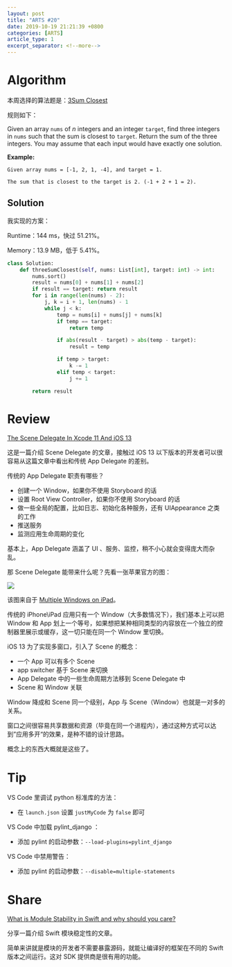 ```yaml
---
layout: post
title: "ARTS #20"
date: 2019-10-19 21:21:39 +0800
categories: [ARTS]
article_type: 1
excerpt_separator: <!--more-->
---
```



# Algorithm

本周选择的算法题是：[3Sum Closest](<https://leetcode.com/problems/3sum-closest/>)

<!--more-->

规则如下：

Given an array `nums` of *n* integers and an integer `target`, find three integers in `nums` such that the sum is closest to `target`. Return the sum of the three integers. You may assume that each input would have exactly one solution.

**Example:**

```
Given array nums = [-1, 2, 1, -4], and target = 1.

The sum that is closest to the target is 2. (-1 + 2 + 1 = 2).
```

## Solution

我实现的方案：

Runtime：144 ms，快过 51.21%。

Memory：13.9 MB，低于 5.41%。

```python
class Solution:
    def threeSumClosest(self, nums: List[int], target: int) -> int:
        nums.sort()
        result = nums[0] + nums[1] + nums[2]
        if result == target: return result
        for i in range(len(nums) - 2):
            j, k = i + 1, len(nums) - 1
            while j < k:
                temp = nums[i] + nums[j] + nums[k]
                if temp == target:
                    return temp

                if abs(result - target) > abs(temp - target):
                    result = temp

                if temp > target:
                    k -= 1
                elif temp < target:
                    j += 1

        return result
```




# Review

[The Scene Delegate In Xcode 11 And iOS 13](https://learnappmaking.com/scene-delegate-app-delegate-xcode-11-ios-13/)

这是一篇介绍 Scene Delegate 的文章，接触过 iOS 13 以下版本的开发者可以很容易从这篇文章中看出和传统 App Delegate 的差别。

传统的 App Delegate 职责有哪些？

- 创建一个 Window，如果你不使用 Storyboard 的话
- 设置 Root View Controller，如果你不使用 Storyboard 的话
- 做一些全局的配置，比如日志、初始化各种服务，还有 UIAppearance 之类的工作
- 推送服务
- 监测应用生命周期的变化

基本上，App Delegate 涵盖了 UI 、服务、监控，稍不小心就会变得庞大而杂乱。

那 Scene Delegate 能带来什么呢？先看一张苹果官方的图：

![](https://developer.apple.com/design/human-interface-guidelines/ios/images/multiwindow_2x.png)

该图来自于 [Multiple Windows on iPad](https://developer.apple.com/design/human-interface-guidelines/ios/system-capabilities/multiple-windows/)。

传统的 iPhone\iPad 应用只有一个 Window（大多数情况下），我们基本上可以把 Window 和 App 划上一个等号，如果想把某种相同类型的内容放在一个独立的控制器里展示或缓存，这一切只能在同一个 Window 里切换。

iOS 13 为了实现多窗口，引入了 Scene 的概念：

- 一个 App 可以有多个 Scene
- app switcher 基于 Scene 来切换
- App Delegate 中的一些生命周期方法移到 Scene Delegate 中
- Scene 和 Window 关联

Window 降成和 Scene 同一个级别，App 与 Scene（Window）也就是一对多的关系。

窗口之间很容易共享数据和资源（毕竟在同一个进程内），通过这种方式可以达到”应用多开“的效果，是种不错的设计思路。

概念上的东西大概就是这些了。




# Tip

VS Code 里调试 python 标准库的方法：

- 在 `launch.json` 设置 `justMyCode` 为 `false` 即可

VS Code 中加载 pylint_django ：

- 添加 pylint 的启动参数：`--load-plugins=pylint_django`

VS Code 中禁用警告：

- 添加 pylint 的启动参数：`--disable=multiple-statements`

# Share

[What is Module Stability in Swift and why should you care?](https://www.donnywals.com/what-is-module-stability-in-swift-and-why-should-you-care/?utm_campaign=iOS%2BDev%2BWeekly&utm_medium=web&utm_source=iOS%2BDev%2BWeekly%2BIssue%2B425)

分享一篇介绍 Swift 模块稳定性的文章。

简单来讲就是模块的开发者不需要暴露源码，就能让编译好的框架在不同的 Swift 版本之间运行。这对 SDK 提供商是很有用的功能。